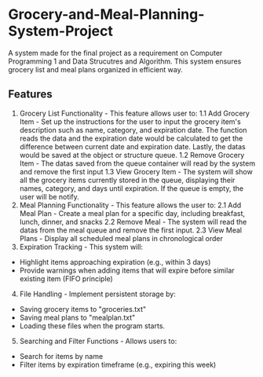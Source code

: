 # Grocery-and-Meal-Planning-System-Project
A system made for the final project as a requirement on Computer Programming 1 and Data Strucutres and Algorithm.  This system ensures grocery list and meal plans organized in efficient way. 

## Features
1. Grocery List Functionality﻿ - This feature allows user to: 
1.1 Add Grocery Item - Set up the instructions for the user to input the grocery item's	description such as name, category, and expiration date. The function reads the data	and the expiration date would be calculated to get the difference between current date and expiration date. Lastly, the datas would be saved at the object or structure queue. 
1.2 Remove Grocery Item - The datas saved from the queue container will read by the system and remove the first input
1.3 View Grocery Item - The system will show all the grocery items currently stored in the queue, displaying their names, category, and days until expiration. If the queue is empty, the user will be notify. 
2. Meal Planning Functionality - This feature allows the user to:
2.1 Add Meal Plan - Create a meal plan for a specific day, including breakfast, lunch,	dinner, and snacks
2.2 Remove Meal - The system will read the datas from the meal queue and remove the first input. 
2.3 View Meal Plans - Display all scheduled meal plans in chronological order
3. Expiration Tracking - This system will:
- Highlight items approaching expiration (e.g., within 3 days) 
- Provide warnings when adding items that will expire before similar existing item (FIFO principle) 
4. File Handling - Implement persistent storage by:
- Saving grocery items to "groceries.txt"
- Saving meal plans to "mealplan.txt"
- Loading these files when the program starts. 
5. Searching and Filter Functions - Allows users to:
- Search for items by name
- Filter items by expiration timeframe (e.g., expiring this week)
 
